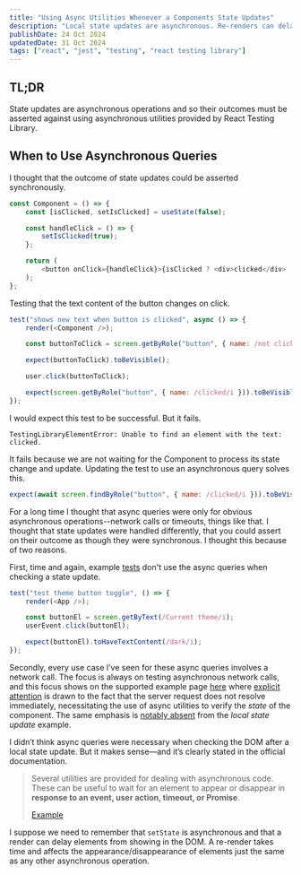 ```yaml
---
title: "Using Async Utilities Whenever a Components State Updates"
description: "Local state updates are asynchronous. Re-renders can delay elements appearing in the DOM."
publishDate: 24 Oct 2024
updatedDate: 31 Oct 2024
tags: ["react", "jest", "testing", "react testing library"]
---
```


## TL;DR

State updates are asynchronous operations and so their outcomes must be asserted against using asynchronous utilities provided by React Testing Library.

## When to Use Asynchronous Queries

I thought that the outcome of state updates could be asserted synchronously.

```javascript title="Component.jsx"
const Component = () => {
	const [isClicked, setIsClicked] = useState(false);

	const handleClick = () => {
		setIsClicked(true);
	};

	return (
		<button onClick={handleClick}>{isClicked ? <div>clicked</div> : <div>not clicked</div>}</button>
	);
};
```

Testing that the text content of the button changes on click.

```javascript title="Component.test.jsx"
test("shows new text when button is clicked", async () => {
	render(<Component />);

	const buttonToClick = screen.getByRole("button", { name: /not clicked/i });

	expect(buttonToClick).toBeVisible();

	user.click(buttonToClick);

	expect(screen.getByRole("button", { name: /clicked/i })).toBeVisible();
});
```

I would expect this test to be successful. But it fails.

```cli
TestingLibraryElementError: Unable to find an element with the text: clicked.
```

It fails because we are not waiting for the Component to process its state change and update. Updating the test to use an asynchronous query solves this.

```javascript title="Component.test.jsx"
expect(await screen.findByRole("button", { name: /clicked/i })).toBeVisible();
```

For a long time I thought that async queries were only for obvious asynchronous operations--network calls or timeouts, things like that. I thought that state updates were handled differently, that you could assert on their outcome as though they were synchronous. I thought this because of two reasons.

First, time and again, example [tests](https://www.freecodecamp.org/news/react-testing-library-tutorial-javascript-example-code/) don't use the async queries when checking a state update.

```javascript title="UserEventTestWithoutAsyncQueries.test.jsx"
test("test theme button toggle", () => {
	render(<App />);

	const buttonEl = screen.getByText(/Current theme/i);
	userEvent.click(buttonEl);

	expect(buttonEl).toHaveTextContent(/dark/i);
});
```

Secondly, every use case I’ve seen for these async queries involves a network call. The focus is always on testing asynchronous network calls, and this focus shows on the supported example page [here](https://react-testing-examples.netlify.app/) where [explicit attention](https://react-testing-examples.netlify.app/jest-rtl/fetch/) is drawn to the fact that the server request does not resolve immediately, necessitating the use of async utilities to verify the _state_ of the component. The same emphasis is [notably absent](https://react-testing-examples.netlify.app/jest-rtl/local-state/) from the _local state update_ example.

I didn’t think async queries were necessary when checking the DOM after a local state update. But it makes sense—and it’s clearly stated in the official documentation.

> Several utilities are provided for dealing with asynchronous code. These can be useful to wait for an element to appear or disappear in **response to an event, user action, timeout, or Promise**.
>
> [Example](https://testing-library.com/docs/react-testing-library/example-intro/#act)

I suppose we need to remember that `setState` is asynchronous and that a render can delay elements from showing in the DOM. A re-render takes time and affects the appearance/disappearance of elements just the same as any other asynchronous operation.
